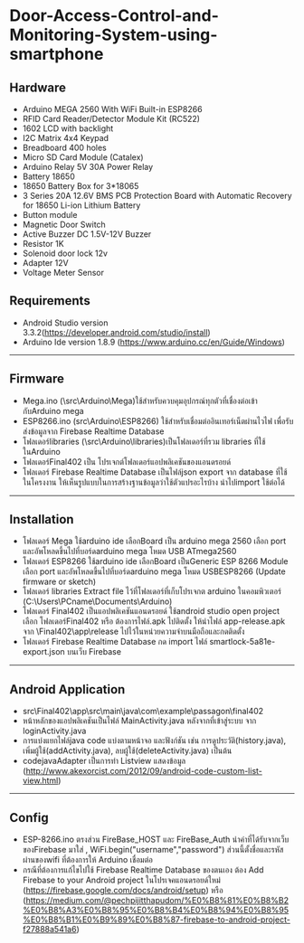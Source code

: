 # Door-Access-Control-and-Monitoring-System-using-smartphone
## Hardware
- Arduino MEGA 2560 With WiFi Built-in ESP8266
- RFID Card Reader/Detector Module Kit (RC522)
- 1602 LCD with backlight
- I2C Matrix 4x4 Keypad
- Breadboard 400 holes
- Micro SD Card Module (Catalex)
- Arduino Relay 5V 30A Power Relay
- Battery 18650
- 18650 Battery Box for 3*18065
- 3 Series 20A 12.6V BMS PCB Protection Board with Automatic Recovery for 18650 Li-ion Lithium Battery
- Button module
- Magnetic Door Switch
- Active Buzzer DC 1.5V-12V Buzzer
- Resistor 1K
- Solenoid door lock 12v
- Adapter 12V
- Voltage Meter Sensor

## Requirements
- Android Studio version 3.3.2(https://developer.android.com/studio/install)
- Arduino Ide version 1.8.9 (https://www.arduino.cc/en/Guide/Windows)
------------------------------------------------------------------------------------------------
## Firmware
- Mega.ino (\src\Arduino\Mega)ใช้สำหรับควบคุมอุปกรณ์ทุกตัวที่เชื่องต่อเข้ากับArduino mega
- ESP8266.ino (src\Arduino\ESP8266) ใช้สำหรับเชื่อมต่ออินเทอร์เน็ตผ่านไวไฟ เพื่อรับส่งข้อมูลจาก Firebase Realtime Database
- โฟลเดอร์libraries (\src\Arduino\libraries)เป็นโฟลเดอร์ที่รวม libraries ที่ใช้ในArduino
- โฟลเดอร์Final402 เป็น โปรเจกต์โฟลเดอร์แอปพลิเคชันของแอนดรอยด์
- โฟลเดอร์ Firebase Realtime Database เป็นไฟล์json export จาก database ที่ใช้ในโครงงาน ให้เห็นรูปแบบในการสร้างฐานข้อมูลว่าใช้ตัวแปรอะไรบ้าง นำไปimport ใช้ต่อได้
------------------------------------------------------------------------------------------------
## Installation
- โฟลเดอร์ Mega ใช้arduino ide เลือกBoard เป็น arduino mega 2560 เลือก port และอัพโหลดขึ้นไปที่บอร์ดarduino mega โหมด USB ATmega2560
- โฟลเดอร์ ESP8266 ใช้arduino ide เลือกBoard เป็นGeneric ESP 8266 Module เลือก port และอัพโหลดขึ้นไปที่บอร์ดarduino mega โหมด USBESP8266 (Update firmware or sketch)
- โฟลเดอร์ libraries Extract file ไว้ที่โฟลเดอร์ที่เก็บโปรเจกต arduino ในคอมพิวเตอร์ (C:\Users\PCname\Documents\Arduino) 
- โฟลเดอร์ Final402 เป็นแอปพลิเคชันแอนดรอยด์ ใช้android studio open project เลือก โฟลเดอร์Final402 หรือ ต้องการไฟล์.apk ไปติดตั้ง ให้นำไฟล์ app-release.apk จาก \Final402\app\release ไปไว้ในหน่วยความจำบนมือถือและกดติดตั้ง
- โฟลเดอร์ Firebase Realtime Database กด import ไฟล์ smartlock-5a81e-export.json บนเว็บ Firebase
------------------------------------------------------------------------------------------------
## Android Application
- src\Final402\app\src\main\java\com\example\passagon\final402
- หน้าหลักของแอปพลิเคชันเป็นไฟล์ MainActivity.java หลังจากที่เข้าสู่ระบบ จาก loginActivity.java
- การแบ่งแยกไฟล์java code แบ่งตามหน้าจอ และฟังก์ชัน เช่น การดูประวัติ(history.java), เพิ่มผู้ใช้(addActivity.java), ลบผู้ใช้(deleteActivity.java) เป็นต้น
- codejavaAdapter  เป็นการทำ Listview แสดงข้อมูล (http://www.akexorcist.com/2012/09/android-code-custom-list-view.html)
------------------------------------------------------------------------------------------------
## Config
- ESP-8266.ino ตรงส่วน FireBase_HOST และ FireBase_Auth นำค่าที่ได้รับจากเว็บของFirebase มาใส่ , WiFi.begin("username","password") ส่วนนี้ตั้งชื่อและรหัสผ่านของwifi ที่ต้องการให้ Arduino เชื่อมต่อ
- กรณีที่ต้องการแก้ไขไปใช้ Firebase Realtime Database ของตนเอง ต้อง Add Firebase to your Android project ในโปรเจคแอนดรอยด์ใหม่ (https://firebase.google.com/docs/android/setup) หรือ (https://medium.com/@pechpijitthapudom/%E0%B8%81%E0%B8%B2%E0%B8%A3%E0%B8%95%E0%B8%B4%E0%B8%94%E0%B8%95%E0%B8%B1%E0%B9%89%E0%B8%87-firebase-to-android-project-f27888a541a6)
